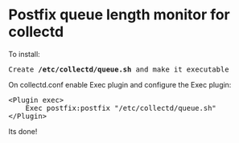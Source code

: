 # Postfix queue length monitor for collectd

To install:
<pre>
Create <b>/etc/collectd/queue.sh</b> and make it executable
</pre>
On collectd.conf enable Exec plugin and configure the Exec plugin:
<pre>&lt;Plugin exec&gt;
	Exec postfix:postfix "/etc/collectd/queue.sh"
&lt;/Plugin&gt;</pre>

Its done!
